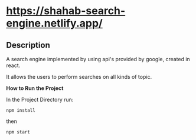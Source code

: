 # https://shahab-search-engine.netlify.app/

## Description
A search engine implemented by using api's provided by google, created in react.

It allows the users to perform searches on all kinds of topic.


**How to Run the Project**

In the Project Directory run:

`npm install`

then 

`npm start`
